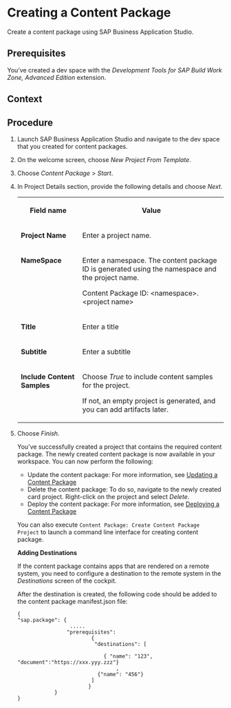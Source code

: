 <!-- loio9027b863c1b44c159ccb0584c0634827 -->

# Creating a Content Package

Create a content package using SAP Business Application Studio.



<a name="loio9027b863c1b44c159ccb0584c0634827__prereq_asx_vwy_wkb"/>

## Prerequisites

You’ve created a dev space with the *Development Tools for SAP Build Work Zone, Advanced Edition* extension.



<a name="loio9027b863c1b44c159ccb0584c0634827__context_j4c_lly_ykb"/>

## Context



<a name="loio9027b863c1b44c159ccb0584c0634827__steps_k4c_lly_ykb"/>

## Procedure

1.  Launch SAP Business Application Studio and navigate to the dev space that you created for content packages.

2.  On the welcome screen, choose *New Project From Template*.

3.  Choose *Content Package* \> *Start*.

4.  In Project Details section, provide the following details and choose *Next*.


    <table>
    <tr>
    <th valign="top">

    Field name


    
    </th>
    <th valign="top">

    Value


    
    </th>
    </tr>
    <tr>
    <td valign="top">
    
    **Project Name**


    
    </td>
    <td valign="top">
    
    Enter a project name.


    
    </td>
    </tr>
    <tr>
    <td valign="top">
    
    **NameSpace**


    
    </td>
    <td valign="top">
    
    Enter a namespace. The content package ID is generated using the namespace and the project name.

    Content Package ID: <namespace\>.<project name\>


    
    </td>
    </tr>
    <tr>
    <td valign="top">
    
    **Title**


    
    </td>
    <td valign="top">
    
    Enter a title


    
    </td>
    </tr>
    <tr>
    <td valign="top">
    
    **Subtitle**


    
    </td>
    <td valign="top">
    
    Enter a subtitle


    
    </td>
    </tr>
    <tr>
    <td valign="top">
    
    **Include Content Samples**


    
    </td>
    <td valign="top">
    
    Choose *True* to include content samples for the project.

    If not, an empty project is generated, and you can add artifacts later.


    
    </td>
    </tr>
    </table>
    
5.  Choose *Finish*.

    You’ve successfully created a project that contains the required content package. The newly created content package is now available in your workspace. You can now perform the following:

    -   Update the content package: For more information, see [Updating a Content Package](updating-a-content-package-de85e4f.md)
    -   Delete the content package: To do so, navigate to the newly created card project. Right-click on the project and select *Delete*.
    -   Deploy the content package: For more information, see [Deploying a Content Package](deploying-a-content-package-5556cbf.md)

    You can also execute `Content Package: Create Content Package Project` to launch a command line interface for creating content package.

    **Adding Destinations**

    If the content package contains apps that are rendered on a remote system, you need to configure a destination to the remote system in the *Destinations* screen of the cockpit.

    After the destination is created, the following code should be added to the content package manifest.json file:

    ```
    {
    "sap.package": { 
       				 .....
       		 		"prerequisites":
    						{         
         					 "destinations": [                                             
             
    							{ "name": "123",             "document":"https://xxx.yyy.zzz"} 
    								,
              				  {"name": "456"}
             				]
         				   }
       			}
    }
    
    ```


